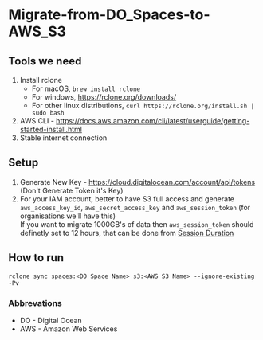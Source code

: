 # Migrate-from-DO_Spaces-to-AWS_S3
## Tools we need
1. Install rclone <br />
    * For macOS, `brew install rclone` <br />
    * For windows, https://rclone.org/downloads/ <br />
    * For other linux distributions, `curl https://rclone.org/install.sh | sudo bash` <br />
2. AWS CLI - https://docs.aws.amazon.com/cli/latest/userguide/getting-started-install.html
3. Stable internet connection

## Setup
1. Generate New Key - https://cloud.digitalocean.com/account/api/tokens (Don't Generate Token it's Key)
2. For your IAM account, better to have S3 full access and generate `aws_access_key_id`, `aws_secret_access_key` and `aws_session_token` (for organisations we'll have this) <br />
    If you want to migrate 1000GB's of data then `aws_session_token` should definetly set to 12 hours, that can be done from [Session Duration](https://docs.aws.amazon.com/singlesignon/latest/userguide/howtosessionduration.html)

## How to run
`rclone sync spaces:<DO Space Name> s3:<AWS S3 Name> --ignore-existing -Pv`

### Abbrevations
* DO - Digital Ocean
* AWS - Amazon Web Services

